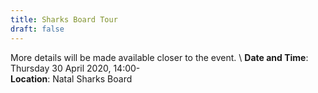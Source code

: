 ```yaml
---
title: Sharks Board Tour
draft: false
---
```


More details will be made available closer to the event. \\
**Date and Time**: Thursday 30 April 2020, 14:00- \
**Location**: Natal Sharks Board
